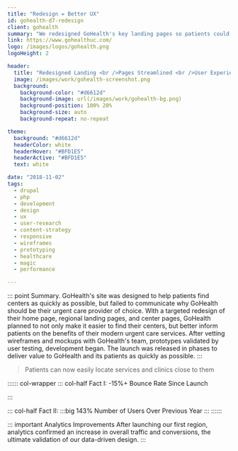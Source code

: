 ```yaml
---
title: "Redesign = Better UX"
id: gohealth-d7-redesign
client: gohealth
summary: "We redesigned GoHealth's key landing pages so patients could find centers as quickly as possible."
link: https://www.gohealthuc.com/
logo: /images/logos/gohealth.png
logoHeight: 2

header:
  title: "Redesigned Landing <br />Pages Streamlined <br />User Experience."
  image: /images/work/gohealth-screenshot.png
  background:
    background-color: "#d6612d"
    background-image: url(/images/work/gohealth-bg.png)
    background-position: 100% 20%
    background-size: auto
    background-repeat: no-repeat

theme:
  background: "#d6612d"
  headerColor: white
  headerHover: "#BFD1E5"
  headerActive: "#BFD1E5"
  text: white

date: "2018-11-02"
tags:
  - drupal
  - php
  - development
  - design
  - ux
  - user-research
  - content-strategy
  - responsive
  - wireframes
  - prototyping
  - healthcare
  - magic
  - performance

---
```


::: point Summary.
GoHealth's site was designed to help patients find centers as quickly as possible, but failed to communicate why GoHealth should be their urgent care provider of choice. With a targeted redesign of their home page, regional landing pages, and center pages, GoHealth planned to not only make it easier to find their centers, but better inform patients on the benefits of their modern urgent care services.  After vetting wireframes and mockups with GoHealth's team, prototypes validated by user testing, development began.  The launch was released in phases to deliver value to GoHealth and its patients as quickly as possible.
:::

> Patients can now easily locate services and clinics close to them

:::::: col-wrapper
::: col-half Fact I:
-15%+ Bounce Rate Since Launch

:::

::: col-half Fact II:
:::big
143% Number of Users Over Previous Year
:::
::::::

::: important Analytics Improvements
After launching our first region, analytics confirmed an increase in overall traffic and conversions, the ultimate validation of our data-driven design.
:::
